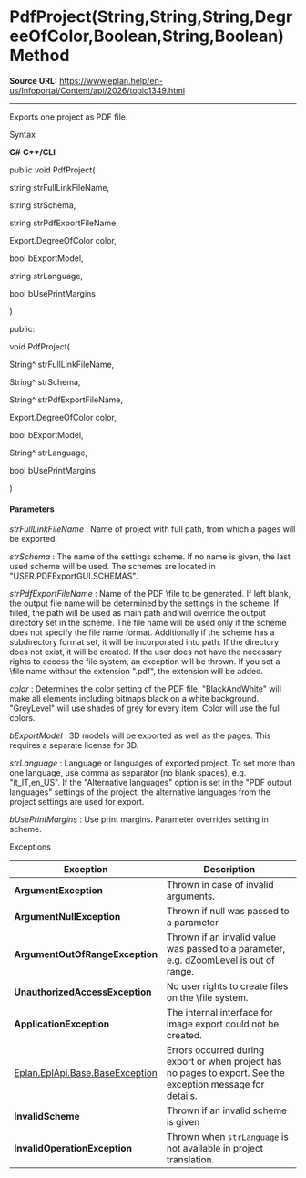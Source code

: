# PdfProject(String,String,String,DegreeOfColor,Boolean,String,Boolean) Method

**Source URL:** https://www.eplan.help/en-us/Infoportal/Content/api/2026/topic1349.html

---

Exports one project as PDF file.

Syntax

**C#**
**C++/CLI**


public void PdfProject( 

   string strFullLinkFileName,

   string strSchema,

   string strPdfExportFileName,

   Export.DegreeOfColor color,

   bool bExportModel,

   string strLanguage,

   bool bUsePrintMargins

)

public:

void PdfProject( 

   String^ strFullLinkFileName,

   String^ strSchema,

   String^ strPdfExportFileName,

   Export.DegreeOfColor color,

   bool bExportModel,

   String^ strLanguage,

   bool bUsePrintMargins

)


#### Parameters

*strFullLinkFileName*
:   Name of project with full path, from which a pages will be exported.

*strSchema*
:   The name of the settings scheme. If no name is given, the last used scheme will be used. The schemes are located in "USER.PDFExportGUI.SCHEMAS".

*strPdfExportFileName*
:   Name of the PDF \file to be generated. If left blank, the output file name will be determined by the settings in the scheme. If filled, the path will be used as main path and will override the output directory set in the scheme. The file name will be used only if the scheme does not specify the file name format. Additionally if the scheme has a subdirectory format set, it will be incorporated into path. If the directory does not exist, it will be created. If the user does not have the necessary rights to access the file system, an exception will be thrown. If you set a \file name without the extension ".pdf", the extension will be added.

*color*
:   Determines the color setting of the PDF file. "BlackAndWhite" will make all elements including bitmaps black on a white background. "GreyLevel" will use shades of grey for every item. Color will use the full colors.

*bExportModel*
:   3D models will be exported as well as the pages. This requires a separate license for 3D.

*strLanguage*
:   Language or languages of exported project. To set more than one language, use comma as separator (no blank spaces), e.g. "it\_IT,en\_US". If the "Alternative languages" option is set in the "PDF output languages" settings of the project, the alternative languages from the project settings are used for export.

*bUsePrintMargins*
:   Use print margins. Parameter overrides setting in scheme.

Exceptions

| Exception | Description |
| --- | --- |
| **ArgumentException** | Thrown in case of invalid arguments. |
| **ArgumentNullException** | Thrown if null was passed to a parameter |
| **ArgumentOutOfRangeException** | Thrown if an invalid value was passed to a parameter, e.g. dZoomLevel is out of range. |
| **UnauthorizedAccessException** | No user rights to create files on the \file system. |
| **ApplicationException** | The internal interface for image export could not be created. |
| [Eplan.EplApi.Base.BaseException](Eplan.EplApi.Baseu~Eplan.EplApi.Base.BaseException.html) | Errors occurred during export or when project has no pages to export. See the exception message for details. |
| **InvalidScheme** | Thrown if an invalid scheme is given |
| **InvalidOperationException** | Thrown when `strLanguage` is not available in project translation. |

